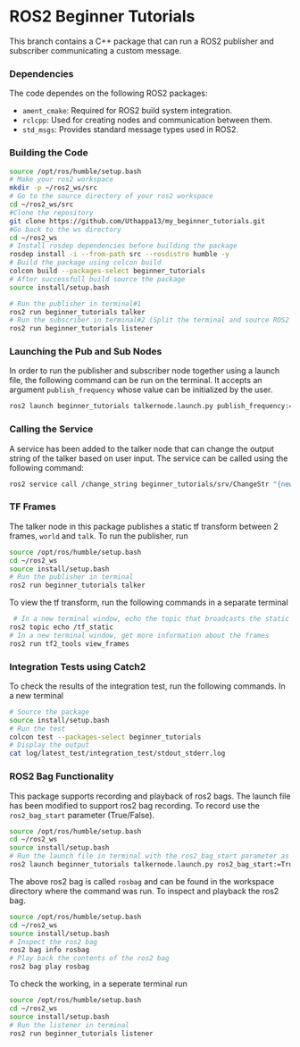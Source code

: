 # ROS2 Beginner Tutorials

This branch contains a C++ package that can run a ROS2 publisher and subscriber communicating a custom message.

### Dependencies
The code dependes on the following ROS2 packages:  
 - `ament_cmake`: Required for ROS2 build system integration.
 - `rclcpp`: Used for creating nodes and communication between them.
 - `std_msgs`: Provides standard message types used in ROS2.

### Building the Code

```bash
source /opt/ros/humble/setup.bash
# Make your ros2 workspace
mkdir -p ~/ros2_ws/src
# Go to the source directory of your ros2 workspace
cd ~/ros2_ws/src
#Clone the repository
git clone https://github.com/Uthappa13/my_beginner_tutorials.git
#Go back to the ws directory
cd ~/ros2_ws
# Install rosdep dependencies before building the package
rosdep install -i --from-path src --rosdistro humble -y
# Build the package using colcon build
colcon build --packages-select beginner_tutorials
# After successfull build source the package
source install/setup.bash

# Run the publisher in terminal#1
ros2 run beginner_tutorials talker
# Run the subscriber in terminal#2 (Split the terminal and source ROS2 and the workspace setup.bash)
ros2 run beginner_tutorials listener 
```

### Launching the Pub and Sub Nodes

In order to run the publisher and subscriber node together using a launch file, the following command can be run on the terminal. It accepts an argument `publish_frequency` whose value can be initialized by the user.

```bash
ros2 launch beginner_tutorials talkernode.launch.py publish_frequency:=1000
```

### Calling the Service

A service has been added to the talker node that can change the output string of the talker based on user input. The service can be called using the following command:

```bash
ros2 service call /change_string beginner_tutorials/srv/ChangeStr "{new_string: My Custom Input}"
```

### TF Frames

The talker node in this package publishes a static tf transform between 2 frames, `world` and `talk`. To run the publisher, run
```bash
source /opt/ros/humble/setup.bash
cd ~/ros2_ws
source install/setup.bash
# Run the publisher in terminal
ros2 run beginner_tutorials talker
```
To view the tf transform, run the following commands in a separate terminal
```bash
 # In a new terminal window, echo the topic that broadcasts the static frame:
ros2 topic echo /tf_static
# In a new terminal window, get more information about the frames
ros2 run tf2_tools view_frames
```

### Integration Tests using Catch2
To check the results of the integration test, run the following commands. In a new terminal
```bash
# Source the package
source install/setup.bash
# Run the test
colcon test --packages-select beginner_tutorials
# Display the output
cat log/latest_test/integration_test/stdout_stderr.log
```

### ROS2 Bag Functionality

This package supports recording and playback of ros2 bags. The launch file has been modified to support ros2 bag recording. To record use the `ros2_bag_start` parameter (True/False).

```bash
source /opt/ros/humble/setup.bash
cd ~/ros2_ws
source install/setup.bash
# Run the launch file in terminal with the ros2_bag_start parameter as true
ros2 launch beginner_tutorials talkernode.launch.py ros2_bag_start:=True
```
The above ros2 bag is called `rosbag` and can be found in the workspace directory where the command was run.
To inspect and playback the ros2 bag.
```bash
source /opt/ros/humble/setup.bash
cd ~/ros2_ws
source install/setup.bash
# Inspect the ros2 bag
ros2 bag info rosbag
# Play back the contents of the ros2 bag
ros2 bag play rosbag
```
To check the working, in a seperate terminal run
```bash
source /opt/ros/humble/setup.bash
cd ~/ros2_ws
source install/setup.bash
# Run the listener in terminal
ros2 run beginner_tutorials listener

